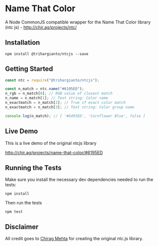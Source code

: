 # Name That Color

A Node CommonJS compatible wrapper for the Name That Color library (ntc js) - http://chir.ag/projects/ntc/

## Installation

```
npm install @trihargianto/ntcjs --save
```

## Getting Started

```javascript
const ntc = require("@trihargianto/ntcjs");

const n_match = ntc.name("#6195ED");
n_rgb = n_match[0]; // RGB value of closest match
n_name = n_match[1]; // Text string: Color name
n_exactmatch = n_match[2]; // True if exact color match
n_exactmatch = n_match[3]; // Text string: Color group name

console.log(n_match); // [ '#6495ED', 'Cornflower Blue', false ]
```

## Live Demo

This is a live demo of the original ntcjs library

http://chir.ag/projects/name-that-color/#6195ED

## Running the Tests

Make sure you install the necessary dev dependencies needed to run the tests:

```
npm install
```

Then run the tests

```
npm test
```

## Disclaimer

All credit goes to [Chirag Mehta](http://chir.ag/about) for creating the original ntc.js library.
